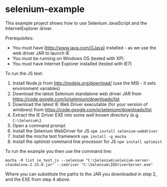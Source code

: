 selenium-example
================

This example project shows how to use Selenium JavaScript and the InternetExplorer driver.

Prerequisites:
* You must have [http://www.java.com/](Java) installed - as we use the web driver JAR to launch IE
* You must be running on Windows OS (tested with XP)
* You must have Internet Explorer installed (tested with IE7)

To run the JS test:

1. Install Node.js from http://nodejs.org/download/ (use the MSI - it sets environment variables)
2. Download the latest Selenium standalone web driver JAR from https://code.google.com/p/selenium/downloads/list
3. Download the latest IE Web Driver executable (for your version of windows) from https://code.google.com/p/selenium/downloads/list
4. Extract the IE Driver EXE into some *well known* directory (e.g. `C:\Selenium\`).
3. Open a command prompt
4. Install the Selenium WebDriver for JS `npm install selenium-webdriver`
5. Install the mocha test framework `npm install -g mocha`
6. Install the optimist command line processor for JS `npm install optimist`

To run the example you then use the command line:

`mocha -R list ie_test.js --selenium "C:\Selenium\selenium-server-standalone-2.33.0.jar" --iedriver "C:\Selenium\IEDriverServer.exe"`

Where you can substitute the paths to the JAR you downloaded in step 2, and the EXE from step 4 above.
